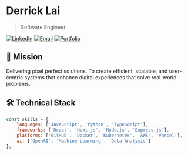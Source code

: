 <!--
**derricklai/derricklai** is a ✨ _special_ ✨ repository because its `README.md` (this file) appears on your GitHub profile.
-->


# Derrick Lai

> Software Engineer

[![LinkedIn](https://img.shields.io/badge/LinkedIn-Connect-blue)](https://linkedin.com/in/derrick-lai)
[![Email](https://img.shields.io/badge/Email-Contact-red)](mailto:derrickrlai@gmail.com)
[![Portfolio](https://img.shields.io/badge/Portfolio-white)](https://portfolio.derricklai.com)

## 🎯 Mission
Delivering pixel perfect solutions. To create efficient, scalable, and user-centric systems that enhance digital experiences that solve real-world problems.

## 🛠️ Technical Stack
```javascript
const skills = {
    languages: ['JavaScript', 'Python', 'TypeScript'],
    frameworks: ['React', 'Next.js', 'Node.js', 'Express.js'],
    platforms: ['GitHub', 'Docker', 'Kubernetes', 'AWS', 'Vercel'],
    ai: ['OpenAI', 'Machine Learning', 'Data Analysis']
};
```
<!--
## 🚀 Key Projects

### VetsAI
Open-source AI platform designed specifically for veterans
- **GitHub**: [View Project](https://github.com/Vets-Who-Code/VetsAI)

### Vets Who Code Platform
WebSite for veteran learning experiences
- **GitHub**: [View Project](https://github.com/Vets-Who-Code/vets-who-code-app)
- **Website**: [View Live](https://vets-who-code.github.io/)

### Web Development Curriculum
Comprehensive curriculum bridging the gap from novice to job-ready developer
- **GitHub**: [View Curriculum](https://github.com/Vets-Who-Code/web-curriculum)

### SOPs
A Guide to help veterans
- **SOPs**: [vets-who-code.github.io](https://vets-who-code.github.io/)

### Developer Tools
- [Prework](https://github.com/Vets-Who-Code/Prework): Initial coding exercises for web development preparation
- [VS Code Extension Pack](https://github.com/Vets-Who-Code/vetswhocode-extension-pack): Essential extensions for coding efficiency
- [VS Code Theme](https://github.com/Vets-Who-Code/vetswhocode-vs-code-theme): Custom theme for our community

## 🎖️ Leadership & Community Impact

### Executive Leadership at Vets Who Code
- Transformed traditional educational models through technology integration
- Implemented data analytics to enhance veteran student success
- Built a robust community of tech professionals and veterans
- Facilitated mentorship and networking opportunities

### Industry Engagement
- Regular speaker at tech conferences
- Advocate for veterans' transition into software engineering
- Shares insights on innovations in tech education

## 🎯 Professional Goals
- Advancing in software development roles that leverage leadership experience
- Building impactful tech solutions
- Continuous learning and skill development in latest technologies

## 📬 Connect With Me
- **LinkedIn**: [in/derrick-lai](https://linkedin.com/in/derrick-lai)
- **Email**: derrickrlai@gmail.com
- **Portfolio**: [portfolio.derricklai.com](https://portfolio.derricklai.com)

---
*Building bridges from military service to tech careers through code* 🚀 
-->
